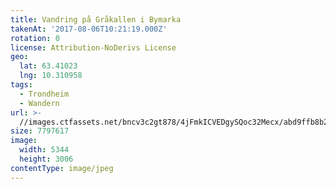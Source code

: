 ```yaml
---
title: Vandring på Gråkallen i Bymarka
takenAt: '2017-08-06T10:21:19.000Z'
rotation: 0
license: Attribution-NoDerivs License
geo:
  lat: 63.41023
  lng: 10.310958
tags:
  - Trondheim
  - Wandern
url: >-
  //images.ctfassets.net/bncv3c2gt878/4jFmkICVEDgySQoc32Mecx/abd9ffb8b2f85526bf1d1803cf2c00df/vandring-p-grkallen-i-bymarka_36362873516_o
size: 7797617
image:
  width: 5344
  height: 3006
contentType: image/jpeg
---
```


